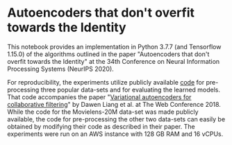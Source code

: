# Autoencoders that don't overfit towards the Identity

This notebook provides an implementation in Python 3.7.7 (and Tensorflow 1.15.0) of the algorithms outlined in the paper 
"Autoencoders that don't overfit towards the Identity" 
at the 34th Conference on Neural Information Processing Systems (NeurIPS 2020).

For reproducibility, the experiments utilize publicly available [code](https://github.com/dawenl/vae_cf) for pre-processing three popular data-sets and for evaluating the learned models. That code accompanies the paper "[Variational autoencoders for collaborative filtering](https://arxiv.org/abs/1802.05814)" by Dawen Liang et al. at The Web Conference 2018. While the code for the Movielens-20M data-set was made publicly available, the code for pre-processing the other two data-sets can easily be obtained by modifying their code as described in their paper.
The experiments were run on an AWS instance with 128 GB RAM and 16 vCPUs.
